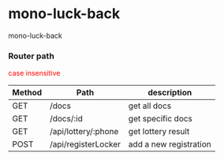 # mono-luck-back
mono-luck-back


### Router path

<font color="#FF0000">
case insensitive
</font>

|Method|Path|description|
|-|-|-|
|GET|/docs| get all docs|
|GET|/docs/:id| get specific docs|
|GET|/api/lottery/:phone| get lottery result|
|POST|/api/registerLocker|add a new registration|
